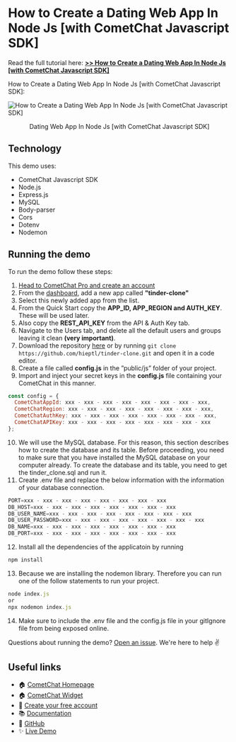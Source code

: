 # How to Create a Dating Web App In Node Js [with CometChat Javascript SDK]

Read the full tutorial here: [**>> How to Create a Dating Web App In Node Js [with CometChat Javascript SDK]**](https://www.cometchat.com/tutorials/#)

How to Create a Dating Web App In Node Js [with CometChat Javascript SDK]:

![How to Create a Dating Web App In Node Js [with CometChat Javascript SDK]](/screenshots/0.gif)

<center><figcaption>Dating Web App In Node Js [with CometChat Javascript SDK]</figcaption></center>

## Technology

This demo uses:

- CometChat Javascript SDK
- Node.js
- Express.js
- MySQL
- Body-parser
- Cors
- Dotenv
- Nodemon

## Running the demo

To run the demo follow these steps:

1. [Head to CometChat Pro and create an account](https://app.cometchat.com/signup)
2. From the [dashboard](https://app.cometchat.com/apps), add a new app called **"tinder-clone"**
3. Select this newly added app from the list.
4. From the Quick Start copy the **APP_ID, APP_REGION and AUTH_KEY**. These will be used later.
5. Also copy the **REST_API_KEY** from the API & Auth Key tab.
6. Navigate to the Users tab, and delete all the default users and groups leaving it clean **(very important)**.
7. Download the repository [here](https://github.com/hieptl/tinder-clone/archive/main.zip) or by running `git clone https://github.com/hieptl/tinder-clone.git` and open it in a code editor.
8. Create a file called **config.js** in the ”public/js” folder of your project.
9. Import and inject your secret keys in the **config.js** file containing your CometChat in this manner.

```js
const config = {
  CometChatAppId: xxx - xxx - xxx - xxx - xxx - xxx - xxx - xxx,
  CometChatRegion: xxx - xxx - xxx - xxx - xxx - xxx - xxx - xxx,
  CometChatAuthKey: xxx - xxx - xxx - xxx - xxx - xxx - xxx - xxx,
  CometChatAPIKey: xxx - xxx - xxx - xxx - xxx - xxx - xxx - xxx
};
```
10. We will use the MySQL database. For this reason, this section describes how to create the database and its table. Before proceeding, you need to make sure that you have installed the MySQL database on your computer already. To create the database and its table, you need to get the tinder_clone.sql and run it.
11. Create .env file and replace the below information with the information of your database connection.
```js
PORT=xxx - xxx - xxx - xxx - xxx - xxx - xxx - xxx
DB_HOST=xxx - xxx - xxx - xxx - xxx - xxx - xxx - xxx
DB_USER_NAME=xxx - xxx - xxx - xxx - xxx - xxx - xxx - xxx
DB_USER_PASSWORD=xxx - xxx - xxx - xxx - xxx - xxx - xxx - xxx
DB_NAME=xxx - xxx - xxx - xxx - xxx - xxx - xxx - xxx
DB_PORT=xxx - xxx - xxx - xxx - xxx - xxx - xxx - xxx
```
12. Install all the dependencies of the applicatoin by running
```js
npm install
```
13. Because we are installing the nodemon library. Therefore you can run one of the follow statements to run your project.
```js
node index.js 
or 
npx nodemon index.js
```
14. Make sure to include the .env file and the config.js file in your gitIgnore file from being exposed online.

Questions about running the demo? [Open an issue](https://github.com/hieptl/tinder-clone/issues). We're here to help ✌️

## Useful links

- 🏠 [CometChat Homepage](https://app.cometchat.com/signup)
- 🏠 [CometChat Widget](https://prodocs.cometchat.com/v2.1/docs/web-chat-widget)
- 🚀 [Create your free account](https://app.cometchat.com/apps)
- 📚 [Documentation](https://prodocs.cometchat.com)
- 👾 [GitHub](https://www.github.com/cometchat-pro)
- ✨ [Live Demo]()
